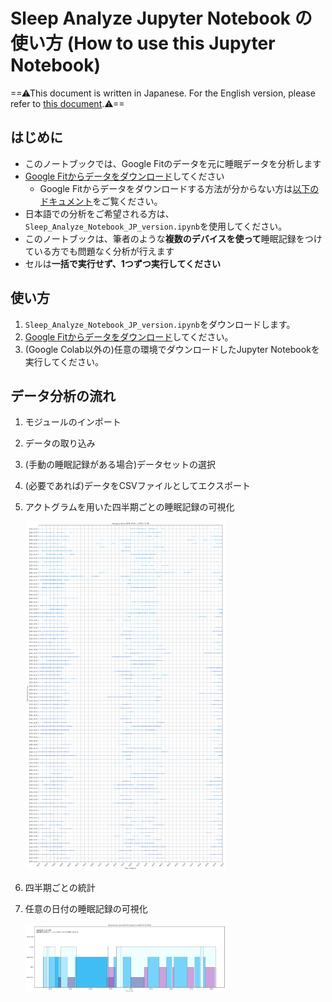 # Sleep Analyze Jupyter Notebook の使い方 (How to use this Jupyter Notebook)
==⚠This document is written in Japanese. For the English version, please refer to [this document](README_ENG_version.md).⚠==

## はじめに
- このノートブックでは、Google Fitのデータを元に睡眠データを分析します
- [Google Fitからデータをダウンロード](https://takeout.google.com/)してください
  - Google Fitからデータをダウンロードする方法が分からない方は[以下のドキュメント](How_to_Download_Sleep_data_from_GoogleFit.md)をご覧ください。
- 日本語での分析をご希望される方は、`Sleep_Analyze_Notebook_JP_version.ipynb`を使用してください。
- このノートブックは、筆者のような**複数のデバイスを使って**睡眠記録をつけている方でも問題なく分析が行えます
- セルは**一括で実行せず、1つずつ実行してください**

## 使い方
1. `Sleep_Analyze_Notebook_JP_version.ipynb`をダウンロードします。
2. [Google Fitからデータをダウンロード](https://takeout.google.com/)してください。
3. (Google Colab以外の)任意の環境でダウンロードしたJupyter Notebookを実行してください。

## データ分析の流れ
1. モジュールのインポート
2. データの取り込み
3. (手動の睡眠記録がある場合)データセットの選択
4. (必要であれば)データをCSVファイルとしてエクスポート
5. アクトグラムを用いた四半期ごとの睡眠記録の可視化

    <img src="Sample_Actogram.png" width="320px" alt="Access Google data export and deselect All">
    
6. 四半期ごとの統計
7. 任意の日付の睡眠記録の可視化

    <img src="Sample_Sleep_cycle.png" width="320px" alt="Access Google data export and deselect All">
    
